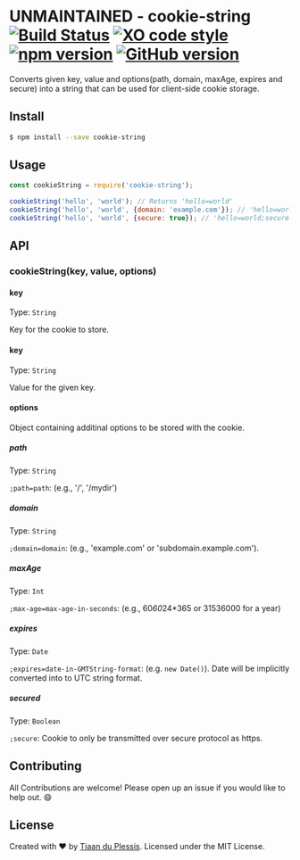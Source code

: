 # UNMAINTAINED - cookie-string [![Build Status](https://travis-ci.org/mightyCrow/cookie-string.svg?branch=master)](https://travis-ci.org/mightyCrow/cookie-string) [![XO code style](https://img.shields.io/badge/code_style-XO-5ed9c7.svg)](https://github.com/sindresorhus/xo) [![npm version](https://badge.fury.io/js/cookie-string.svg)](https://badge.fury.io/js/cookie-string) [![GitHub version](https://badge.fury.io/gh/mightyCrow%2Fcookie-string.svg)](https://badge.fury.io/gh/mightyCrow%2Fcookie-string)

Converts given key, value and options(path, domain, maxAge, expires and secure) into a string that can be used for client-side cookie storage.


## Install

```sh
$ npm install --save cookie-string
```

## Usage

```js
const cookieString = require('cookie-string');

cookieString('hello', 'world'); // Returns 'hello=world'
cookieString('hello', 'world', {domain: 'example.com'}); // 'hello=world;domain=example.com'
cookieString('hello', 'world', {secure: true}); // 'hello=world;secure'
```


## API

### cookieString(key, value, options)

#### key

Type: `String`

Key for the cookie to store.

#### key

Type: `String`

Value for the given key.

#### options

Object containing additinal options to be stored with the cookie.

##### path

Type: `String`

`;path=path`: (e.g., '/', '/mydir')

##### domain

Type: `String`

`;domain=domain`: (e.g., 'example.com' or 'subdomain.example.com').

##### maxAge

Type: `Int`

`;max-age=max-age-in-seconds`: (e.g., 60*60*24*365 or 31536000 for a year)

##### expires

Type: `Date`

`;expires=date-in-GMTString-format`: (e.g. `new Date()`). Date will be implicitly converted into to UTC string format.

##### secured

Type: `Boolean`

`;secure`: Cookie to only be transmitted over secure protocol as https.


## Contributing
All Contributions are welcome! Please open up an issue if you would like to help out. :smile:

## License
Created with ♥ by [Tiaan du Plessis](https://github.com/mightyCrow). Licensed under the MIT License.
